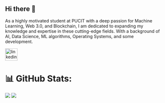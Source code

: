 ## Hi there 👋

As a highly motivated student at PUCIT with a deep passion for Machine Learning, Web 3.0, and Blockchain, I am dedicated to expanding my knowledge and expertise in these cutting-edge fields. With a background of AI, Data Science, ML algorithms, Operating Systems, and some development.

[<img src='https://cdn.jsdelivr.net/npm/simple-icons@3.0.1/icons/linkedin.svg' alt='linkedin' height='40'>](https://www.linkedin.com/in/ahmad-a-176704241/)  
# 📊 GitHub Stats:
![](https://github-readme-streak-stats.herokuapp.com/?user=ahmad-a14&theme=default&hide_border=true)
![](https://github-readme-stats.vercel.app/api/top-langs/?username=ahmad-a14&theme=default&hide_border=true&include_all_commits=false&count_private=true&layout=compact)
